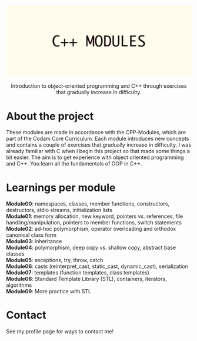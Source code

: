 <div align="center">
  <img src="img/C++_MODULES.png" alt="logo" width="1000" height="auto" />
  <p>Introduction to object-oriented programming and C++ through exercises that gradually increase in difficulty.</p>
</div>

# About the project
These modules are made in accordance with the CPP-Modules, which are part of the Codam Core Curriculum. Each module introduces new concepts and contains a couple of exercises that gradually increase in difficulty. I was already familiar with C when I begin this project so that made some things a bit easier. The aim is to get experience with object oriented programming and C++. You learn all the fundamentals of OOP in C++.<br>

# Learnings per module <br>
**Module00**: namespaces, classes, member functions, constructors, destructors, stdio streams, initialization lists <br>
**Module01**: memory allocation, new keyword, pointers vs. references, file handling/manipulation, pointers to member functions, switch statements <br>
**Module02**: ad-hoc polymorphism, operator overloading and orthodox canonical class form <br>
**Module03**: inheritance <br>
**Module04**: polymorphism, deep copy vs. shallow copy, abstract base classes <br>
**Module05**: exceptions, try, throw, catch <br>
**Module06**: casts (reinterpret_cast, static_cast, dynamic_cast), serialization <br>
**Module07**: templates (function templates, class templates) <br>
**Module08**: Standard Template Library (STL), containers, iterators, algorithms <br>
**Module09**: More practice with STL <br>

# Contact
See my profile page for ways to contact me!
